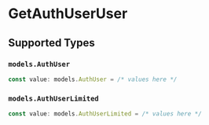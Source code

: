 # GetAuthUserUser


## Supported Types

### `models.AuthUser`

```typescript
const value: models.AuthUser = /* values here */
```

### `models.AuthUserLimited`

```typescript
const value: models.AuthUserLimited = /* values here */
```

